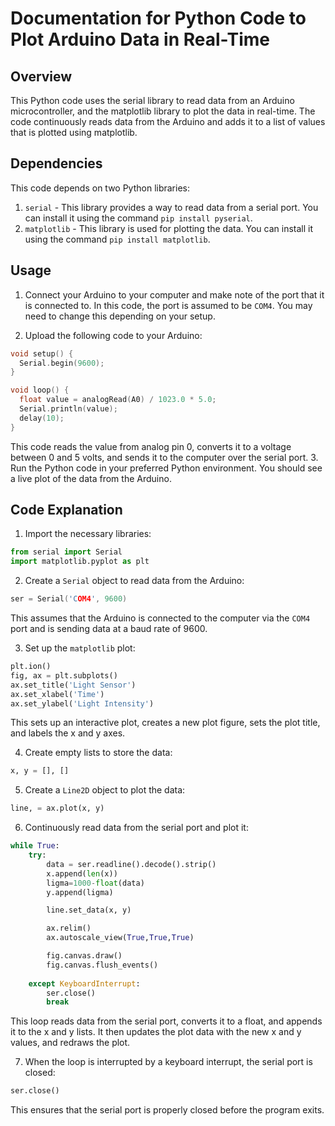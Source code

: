# Documentation for Python Code to Plot Arduino Data in Real-Time

## Overview
This Python code uses the serial library to read data from an Arduino microcontroller, and the matplotlib library to plot the data in real-time. The code continuously reads data from the Arduino and adds it to a list of values that is plotted using matplotlib.

## Dependencies
This code depends on two Python libraries:

1. `serial` - This library provides a way to read data from a serial port. You can install it using the command ``pip install pyserial``.
2. `matplotlib` - This library is used for plotting the data. You can install it using the command ``pip install matplotlib``.

## Usage
1. Connect your Arduino to your computer and make note of the port that it is connected to. In this code, the port is assumed to be `COM4`. You may need to change this depending on your setup.

2. Upload the following code to your Arduino:
```ino
void setup() {
  Serial.begin(9600);
}

void loop() {
  float value = analogRead(A0) / 1023.0 * 5.0;
  Serial.println(value);
  delay(10);
}
```

This code reads the value from analog pin 0, converts it to a voltage between 0 and 5 volts, and sends it to the computer over the serial port.
3. Run the Python code in your preferred Python environment. You should see a live plot of the data from the Arduino.

## Code Explanation

1. Import the necessary libraries:
```python
from serial import Serial
import matplotlib.pyplot as plt
```

2. Create a `Serial` object to read data from the Arduino:
```ino
ser = Serial('COM4', 9600)
```
This assumes that the Arduino is connected to the computer via the `COM4` port and is sending data at a baud rate of 9600.

3. Set up the `matplotlib` plot:
```python
plt.ion()
fig, ax = plt.subplots()
ax.set_title('Light Sensor')
ax.set_xlabel('Time')
ax.set_ylabel('Light Intensity')
```
This sets up an interactive plot, creates a new plot figure, sets the plot title, and labels the x and y axes.

4. Create empty lists to store the data:
```python
x, y = [], []
```

5. Create a `Line2D` object to plot the data:
```python
line, = ax.plot(x, y)
```

6. Continuously read data from the serial port and plot it:
```python
while True:
    try:
        data = ser.readline().decode().strip()
        x.append(len(x))
        ligma=1000-float(data)
        y.append(ligma)

        line.set_data(x, y)

        ax.relim()
        ax.autoscale_view(True,True,True)

        fig.canvas.draw()
        fig.canvas.flush_events()
        
    except KeyboardInterrupt:
        ser.close()
        break
```
This loop reads data from the serial port, converts it to a float, and appends it to the x and y lists. It then updates the plot data with the new x and y values, and redraws the plot.

7. When the loop is interrupted by a keyboard interrupt, the serial port is closed:
```python
ser.close()
```
This ensures that the serial port is properly closed before the program exits.
